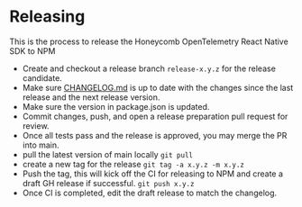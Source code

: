 # Releasing

This is the process to release the Honeycomb OpenTelemetry React Native SDK to NPM

- Create and checkout a release branch `release-x.y.z` for the release candidate.
- Make sure [CHANGELOG.md](CHANGELOG.md) is up to date with the changes since the last release and the next release version.
- Make sure the version in package.json is updated.
- Commit changes, push, and open a release preparation pull request for review.
- Once all tests pass and the release is approved, you may merge the PR into main.
- pull the latest version of main locally `git pull`
- create a new tag for the release `git tag -a x.y.z -m x.y.z`
- Push the tag, this will kick off the CI for releasing to NPM and create a draft GH release if successful. `git push x.y.z`
- Once CI is completed, edit the draft release to match the changelog.
